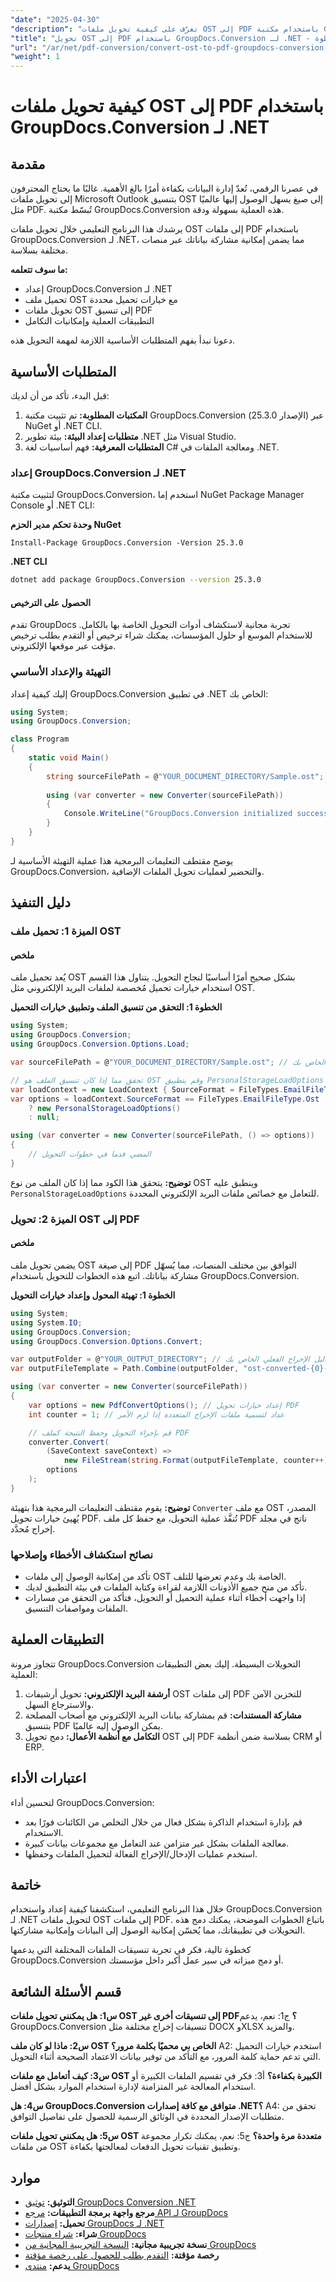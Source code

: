 ```yaml
---
"date": "2025-04-30"
"description": "تعرّف على كيفية تحويل ملفات OST إلى PDF باستخدام مكتبة GroupDocs.Conversion القوية في .NET. اتبع دليلنا السهل خطوة بخطوة لتبسيط مشاركة البيانات وإمكانية الوصول إليها."
"title": "تحويل OST إلى PDF باستخدام GroupDocs.Conversion لـ .NET - دليل خطوة بخطوة"
"url": "/ar/net/pdf-conversion/convert-ost-to-pdf-groupdocs-conversion-net/"
"weight": 1
---
```


# كيفية تحويل ملفات OST إلى PDF باستخدام GroupDocs.Conversion لـ .NET

## مقدمة
في عصرنا الرقمي، تُعدّ إدارة البيانات بكفاءة أمرًا بالغ الأهمية. غالبًا ما يحتاج المحترفون إلى تحويل ملفات Microsoft Outlook بتنسيق OST إلى صيغ يسهل الوصول إليها عالميًا مثل PDF. تُبسّط مكتبة GroupDocs.Conversion هذه العملية بسهولة ودقة.

يرشدك هذا البرنامج التعليمي خلال تحويل ملفات OST إلى ملفات PDF باستخدام GroupDocs.Conversion لـ .NET، مما يضمن إمكانية مشاركة بياناتك عبر منصات مختلفة بسلاسة.

**ما سوف تتعلمه:**
- إعداد GroupDocs.Conversion لـ .NET
- تحميل ملف OST مع خيارات تحميل محددة
- تحويل ملفات OST إلى تنسيق PDF
- التطبيقات العملية وإمكانيات التكامل

دعونا نبدأ بفهم المتطلبات الأساسية اللازمة لمهمة التحويل هذه.

## المتطلبات الأساسية
قبل البدء، تأكد من أن لديك:
1. **المكتبات المطلوبة:** تم تثبيت مكتبة GroupDocs.Conversion (الإصدار 25.3.0) عبر NuGet أو .NET CLI.
2. **متطلبات إعداد البيئة:** بيئة تطوير .NET مثل Visual Studio.
3. **المتطلبات المعرفية:** فهم أساسيات لغة C# ومعالجة الملفات في .NET.

### إعداد GroupDocs.Conversion لـ .NET
لتثبيت مكتبة GroupDocs.Conversion، استخدم إما NuGet Package Manager Console أو .NET CLI:

**وحدة تحكم مدير الحزم NuGet**
```shell
Install-Package GroupDocs.Conversion -Version 25.3.0
```

**.NET CLI**
```bash
dotnet add package GroupDocs.Conversion --version 25.3.0
```

#### الحصول على الترخيص
تقدم GroupDocs تجربة مجانية لاستكشاف أدوات التحويل الخاصة بها بالكامل. للاستخدام الموسع أو حلول المؤسسات، يمكنك شراء ترخيص أو التقدم بطلب ترخيص مؤقت عبر موقعها الإلكتروني.

### التهيئة والإعداد الأساسي
إليك كيفية إعداد GroupDocs.Conversion في تطبيق .NET الخاص بك:
```csharp
using System;
using GroupDocs.Conversion;

class Program
{
    static void Main()
    {
        string sourceFilePath = @"YOUR_DOCUMENT_DIRECTORY/Sample.ost"; // استبدله بمسار دليل المستند الفعلي الخاص بك
        
        using (var converter = new Converter(sourceFilePath))
        {
            Console.WriteLine("GroupDocs.Conversion initialized successfully!");
        }
    }
}
```
يوضح مقتطف التعليمات البرمجية هذا عملية التهيئة الأساسية لـ GroupDocs.Conversion، والتحضير لعمليات تحويل الملفات الإضافية.

## دليل التنفيذ
### الميزة 1: تحميل ملف OST
#### ملخص
يُعد تحميل ملف OST بشكل صحيح أمرًا أساسيًا لنجاح التحويل. يتناول هذا القسم استخدام خيارات تحميل مُخصصة لملفات البريد الإلكتروني مثل OST.

**الخطوة 1: التحقق من تنسيق الملف وتطبيق خيارات التحميل**
```csharp
using System;
using GroupDocs.Conversion;
using GroupDocs.Conversion.Options.Load;

var sourceFilePath = @"YOUR_DOCUMENT_DIRECTORY/Sample.ost"; // استبدله بمسار دليل المستند الفعلي الخاص بك

// تحقق مما إذا كان تنسيق الملف هو OST وقم بتطبيق PersonalStorageLoadOptions
var loadContext = new LoadContext { SourceFormat = FileTypes.EmailFileType.Ost };
var options = loadContext.SourceFormat == FileTypes.EmailFileType.Ost 
    ? new PersonalStorageLoadOptions() 
    : null;

using (var converter = new Converter(sourceFilePath, () => options))
{
    // المضي قدما في خطوات التحويل
}
```
**توضيح:** يتحقق هذا الكود مما إذا كان الملف من نوع OST وينطبق عليه `PersonalStorageLoadOptions` للتعامل مع خصائص ملفات البريد الإلكتروني المحددة.

### الميزة 2: تحويل OST إلى PDF
#### ملخص
يضمن تحويل ملف OST إلى صيغة PDF التوافق بين مختلف المنصات، مما يُسهّل مشاركة بياناتك. اتبع هذه الخطوات للتحويل باستخدام GroupDocs.Conversion.

**الخطوة 1: تهيئة المحول وإعداد خيارات التحويل**
```csharp
using System;
using System.IO;
using GroupDocs.Conversion;
using GroupDocs.Conversion.Options.Convert;

var outputFolder = @"YOUR_OUTPUT_DIRECTORY"; // استبدل بمسار دليل الإخراج الفعلي الخاص بك
var outputFileTemplate = Path.Combine(outputFolder, "ost-converted-{0}-to.pdf");

using (var converter = new Converter(sourceFilePath))
{
    var options = new PdfConvertOptions(); // إعداد خيارات تحويل PDF
    int counter = 1; // عداد لتسمية ملفات الإخراج المتعددة إذا لزم الأمر

    // قم بإجراء التحويل وحفظ النتيجة كملف PDF
    converter.Convert(
        (SaveContext saveContext) => 
            new FileStream(string.Format(outputFileTemplate, counter++), FileMode.Create),
        options
    );
}
```
**توضيح:** يقوم مقتطف التعليمات البرمجية هذا بتهيئة `Converter` مع ملف OST المصدر، يُهيئ خيارات تحويل PDF. تُنفَّذ عملية التحويل، مع حفظ كل ملف PDF ناتج في مجلد إخراج مُحدَّد.

### نصائح استكشاف الأخطاء وإصلاحها
- تأكد من إمكانية الوصول إلى ملفات OST الخاصة بك وعدم تعرضها للتلف.
- تأكد من منح جميع الأذونات اللازمة لقراءة وكتابة الملفات في بيئة التطبيق لديك.
- إذا واجهت أخطاء أثناء عملية التحميل أو التحويل، فتأكد من التحقق من مسارات الملفات ومواصفات التنسيق.

## التطبيقات العملية
تتجاوز مرونة GroupDocs.Conversion التحويلات البسيطة. إليك بعض التطبيقات العملية:
1. **أرشفة البريد الإلكتروني:** تحويل أرشيفات OST إلى ملفات PDF للتخزين الآمن والاسترجاع السهل.
2. **مشاركة المستندات:** قم بمشاركة بيانات البريد الإلكتروني مع أصحاب المصلحة بتنسيق PDF يمكن الوصول إليه عالميًا.
3. **التكامل مع أنظمة الأعمال:** دمج تحويل OST إلى PDF بسلاسة ضمن أنظمة CRM أو ERP.

## اعتبارات الأداء
لتحسين أداء GroupDocs.Conversion:
- قم بإدارة استخدام الذاكرة بشكل فعال من خلال التخلص من الكائنات فورًا بعد الاستخدام.
- معالجة الملفات بشكل غير متزامن عند التعامل مع مجموعات بيانات كبيرة.
- استخدم عمليات الإدخال/الإخراج الفعالة لتحميل الملفات وحفظها.

## خاتمة
خلال هذا البرنامج التعليمي، استكشفنا كيفية إعداد واستخدام GroupDocs.Conversion لـ .NET لتحويل ملفات OST إلى ملفات PDF. باتباع الخطوات الموضحة، يمكنك دمج هذه التحويلات في تطبيقاتك، مما يُحسّن إمكانية الوصول إلى البيانات وإمكانية مشاركتها.

كخطوة تالية، فكر في تجربة تنسيقات الملفات المختلفة التي يدعمها GroupDocs.Conversion أو دمج ميزاته في سير عمل أكبر داخل مؤسستك.

## قسم الأسئلة الشائعة
**س1: هل يمكنني تحويل ملفات OST إلى تنسيقات أخرى غير PDF؟**
ج1: نعم، يدعم GroupDocs.Conversion تنسيقات إخراج مختلفة مثل DOCX وXLSX والمزيد.

**س2: ماذا لو كان ملف OST الخاص بي محميًا بكلمة مرور؟**
A2: استخدم خيارات التحميل التي تدعم حماية كلمة المرور، مع التأكد من توفير بيانات الاعتماد الصحيحة أثناء التحويل.

**س3: كيف أتعامل مع ملفات OST الكبيرة بكفاءة؟**
أ3: فكر في تقسيم الملفات الكبيرة أو استخدام المعالجة غير المتزامنة لإدارة استخدام الموارد بشكل أفضل.

**س4: هل GroupDocs.Conversion متوافق مع كافة إصدارات .NET؟**
A4: تحقق من متطلبات الإصدار المحددة في الوثائق الرسمية للحصول على تفاصيل التوافق.

**س5: هل يمكنني تحويل ملفات OST متعددة مرة واحدة؟**
ج5: نعم، يمكنك تكرار مجموعة من ملفات OST وتطبيق تقنيات تحويل الدفعات لمعالجتها بكفاءة.

## موارد
- **التوثيق:** [توثيق GroupDocs Conversion .NET](https://docs.groupdocs.com/conversion/net/)
- **مرجع واجهة برمجة التطبيقات:** [مرجع API لـ GroupDocs](https://reference.groupdocs.com/conversion/net/)
- **تحميل:** [إصدارات GroupDocs لـ .NET](https://releases.groupdocs.com/conversion/net/)
- **شراء:** [شراء منتجات GroupDocs](https://purchase.groupdocs.com/buy)
- **نسخة تجريبية مجانية:** [النسخة التجريبية المجانية من GroupDocs](https://releases.groupdocs.com/conversion/net/)
- **رخصة مؤقتة:** [التقدم بطلب للحصول على رخصة مؤقتة](https://purchase.groupdocs.com/temporary-license/)
- **يدعم:** [منتدى GroupDocs](https://forum.groupdocs.com/c/conversion/10)